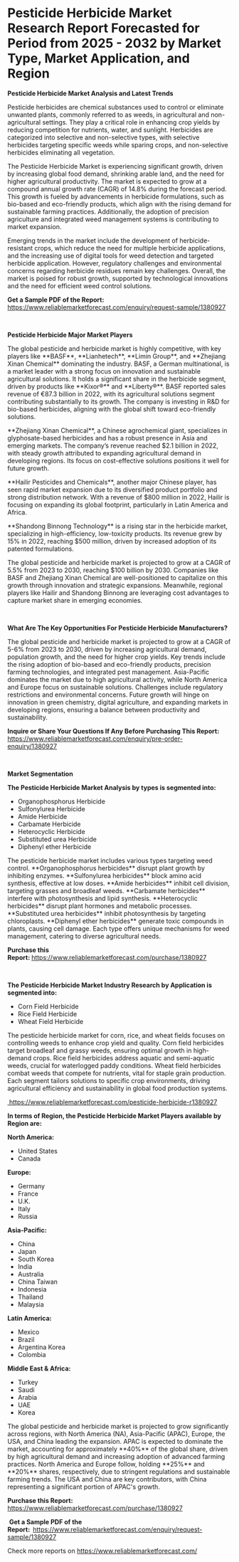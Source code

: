 <p><h1>Pesticide Herbicide Market Research Report Forecasted for Period from 2025 -  2032 by Market Type, Market Application, and Region</h1></p><p><strong>Pesticide Herbicide Market Analysis and Latest Trends</strong></p>
<p><p>Pesticide herbicides are chemical substances used to control or eliminate unwanted plants, commonly referred to as weeds, in agricultural and non-agricultural settings. They play a critical role in enhancing crop yields by reducing competition for nutrients, water, and sunlight. Herbicides are categorized into selective and non-selective types, with selective herbicides targeting specific weeds while sparing crops, and non-selective herbicides eliminating all vegetation.</p><p>The Pesticide Herbicide Market is experiencing significant growth, driven by increasing global food demand, shrinking arable land, and the need for higher agricultural productivity. The market is expected to grow at a compound annual growth rate (CAGR) of 14.8% during the forecast period. This growth is fueled by advancements in herbicide formulations, such as bio-based and eco-friendly products, which align with the rising demand for sustainable farming practices. Additionally, the adoption of precision agriculture and integrated weed management systems is contributing to market expansion.</p><p>Emerging trends in the market include the development of herbicide-resistant crops, which reduce the need for multiple herbicide applications, and the increasing use of digital tools for weed detection and targeted herbicide application. However, regulatory challenges and environmental concerns regarding herbicide residues remain key challenges. Overall, the market is poised for robust growth, supported by technological innovations and the need for efficient weed control solutions.</p></p>
<p><strong>Get a Sample PDF of the Report:&nbsp;</strong> <a href="https://www.reliablemarketforecast.com/enquiry/request-sample/1380927?utm_campaign=2185&utm_medium=2&utm_source=Github&utm_content=ia&utm_term=26012025&utm_id=pesticide-herbicide">https://www.reliablemarketforecast.com/enquiry/request-sample/1380927</a></p>
<p>&nbsp;</p>
<p><strong>Pesticide Herbicide Major Market Players</strong></p>
<p><p>The global pesticide and herbicide market is highly competitive, with key players like **BASF**, **Lianhetech**, **Limin Group**, and **Zhejiang Xinan Chemical** dominating the industry. BASF, a German multinational, is a market leader with a strong focus on innovation and sustainable agricultural solutions. It holds a significant share in the herbicide segment, driven by products like **Kixor®** and **Liberty®**. BASF reported sales revenue of €87.3 billion in 2022, with its agricultural solutions segment contributing substantially to its growth. The company is investing in R&D for bio-based herbicides, aligning with the global shift toward eco-friendly solutions.</p><p>**Zhejiang Xinan Chemical**, a Chinese agrochemical giant, specializes in glyphosate-based herbicides and has a robust presence in Asia and emerging markets. The company’s revenue reached $2.1 billion in 2022, with steady growth attributed to expanding agricultural demand in developing regions. Its focus on cost-effective solutions positions it well for future growth.</p><p>**Hailir Pesticides and Chemicals**, another major Chinese player, has seen rapid market expansion due to its diversified product portfolio and strong distribution network. With a revenue of $800 million in 2022, Hailir is focusing on expanding its global footprint, particularly in Latin America and Africa.</p><p>**Shandong Binnong Technology** is a rising star in the herbicide market, specializing in high-efficiency, low-toxicity products. Its revenue grew by 15% in 2022, reaching $500 million, driven by increased adoption of its patented formulations.</p><p>The global pesticide and herbicide market is projected to grow at a CAGR of 5.5% from 2023 to 2030, reaching $100 billion by 2030. Companies like BASF and Zhejiang Xinan Chemical are well-positioned to capitalize on this growth through innovation and strategic expansions. Meanwhile, regional players like Hailir and Shandong Binnong are leveraging cost advantages to capture market share in emerging economies.</p></p>
<p>&nbsp;</p>
<p><strong>What Are The Key Opportunities For Pesticide Herbicide Manufacturers?</strong></p>
<p><p>The global pesticide and herbicide market is projected to grow at a CAGR of 5-6% from 2023 to 2030, driven by increasing agricultural demand, population growth, and the need for higher crop yields. Key trends include the rising adoption of bio-based and eco-friendly products, precision farming technologies, and integrated pest management. Asia-Pacific dominates the market due to high agricultural activity, while North America and Europe focus on sustainable solutions. Challenges include regulatory restrictions and environmental concerns. Future growth will hinge on innovation in green chemistry, digital agriculture, and expanding markets in developing regions, ensuring a balance between productivity and sustainability.</p></p>
<p><strong>Inquire or Share Your Questions If Any Before Purchasing This Report:</strong> <a href="https://www.reliablemarketforecast.com/enquiry/pre-order-enquiry/1380927?utm_campaign=2185&utm_medium=2&utm_source=Github&utm_content=ia&utm_term=26012025&utm_id=pesticide-herbicide">https://www.reliablemarketforecast.com/enquiry/pre-order-enquiry/1380927</a></p>
<p>&nbsp;</p>
<p><strong>Market Segmentation</strong></p>
<p><strong>The Pesticide Herbicide Market Analysis by types is segmented into:</strong></p>
<p><ul><li>Organophosphorus Herbicide</li><li>Sulfonylurea Herbicide</li><li>Amide Herbicide</li><li>Carbamate Herbicide</li><li>Heterocyclic Herbicide</li><li>Substituted urea Herbicide</li><li>Diphenyl ether Herbicide</li></ul></p>
<p><p>The pesticide herbicide market includes various types targeting weed control. **Organophosphorus herbicides** disrupt plant growth by inhibiting enzymes. **Sulfonylurea herbicides** block amino acid synthesis, effective at low doses. **Amide herbicides** inhibit cell division, targeting grasses and broadleaf weeds. **Carbamate herbicides** interfere with photosynthesis and lipid synthesis. **Heterocyclic herbicides** disrupt plant hormones and metabolic processes. **Substituted urea herbicides** inhibit photosynthesis by targeting chloroplasts. **Diphenyl ether herbicides** generate toxic compounds in plants, causing cell damage. Each type offers unique mechanisms for weed management, catering to diverse agricultural needs.</p></p>
<p><strong>Purchase this Report:&nbsp;</strong><a href="https://www.reliablemarketforecast.com/purchase/1380927?utm_campaign=2185&utm_medium=2&utm_source=Github&utm_content=ia&utm_term=26012025&utm_id=pesticide-herbicide">https://www.reliablemarketforecast.com/purchase/1380927</a></p>
<p>&nbsp;</p>
<p><strong>The Pesticide Herbicide Market Industry Research by Application is segmented into:</strong></p>
<p><ul><li>Corn Field Herbicide</li><li>Rice Field Herbicide</li><li>Wheat Field Herbicide</li></ul></p>
<p><p>The pesticide herbicide market for corn, rice, and wheat fields focuses on controlling weeds to enhance crop yield and quality. Corn field herbicides target broadleaf and grassy weeds, ensuring optimal growth in high-demand crops. Rice field herbicides address aquatic and semi-aquatic weeds, crucial for waterlogged paddy conditions. Wheat field herbicides combat weeds that compete for nutrients, vital for staple grain production. Each segment tailors solutions to specific crop environments, driving agricultural efficiency and sustainability in global food production systems.</p></p>
<p><a href="https://www.reliablemarketforecast.com/pesticide-herbicide-r1380927?utm_campaign=2185&utm_medium=2&utm_source=Github&utm_content=ia&utm_term=26012025&utm_id=pesticide-herbicide">&nbsp;https://www.reliablemarketforecast.com/pesticide-herbicide-r1380927</a></p>
<p><strong>In terms of Region, the Pesticide Herbicide Market Players available by Region are:</strong></p>
<p>
    <p> <strong> North America: </strong>
        <ul>
            <li>United States</li>
            <li>Canada</li>
        </ul>
        </p> 
    <p> <strong> Europe: </strong>
        <ul>
            <li>Germany</li>
            <li>France</li>
            <li>U.K.</li>
            <li>Italy</li>
            <li>Russia</li>
        </ul>
        </p> 
    <p> <strong> Asia-Pacific: </strong>
        <ul>
            <li>China</li>
            <li>Japan</li>
            <li>South Korea</li>
            <li>India</li>
            <li>Australia</li>
            <li>China Taiwan</li>
            <li>Indonesia</li>
            <li>Thailand</li>
            <li>Malaysia</li>
        </ul>
        </p> 
    <p> <strong> Latin America: </strong>
        <ul>
            <li>Mexico</li>
            <li>Brazil</li>
            <li>Argentina Korea</li>
            <li>Colombia</li>
        </ul>
        </p> 
    <p> <strong> Middle East & Africa: </strong>
        <ul>
            <li>Turkey</li>
            <li>Saudi</li>
            <li>Arabia</li>
            <li>UAE</li>
            <li>Korea</li>
        </ul>
    </p>
    </p>
<p><p>The global pesticide and herbicide market is projected to grow significantly across regions, with North America (NA), Asia-Pacific (APAC), Europe, the USA, and China leading the expansion. APAC is expected to dominate the market, accounting for approximately **40%** of the global share, driven by high agricultural demand and increasing adoption of advanced farming practices. North America and Europe follow, holding **25%** and **20%** shares, respectively, due to stringent regulations and sustainable farming trends. The USA and China are key contributors, with China representing a significant portion of APAC's growth.</p></p>
<p><strong>Purchase this Report: </strong><a href="https://www.reliablemarketforecast.com/purchase/1380927?utm_campaign=2185&utm_medium=2&utm_source=Github&utm_content=ia&utm_term=26012025&utm_id=pesticide-herbicide">https://www.reliablemarketforecast.com/purchase/1380927</a></p>
<p>&nbsp;<strong>Get a Sample PDF of the Report:&nbsp;&nbsp;</strong><a href="https://www.reliablemarketforecast.com/enquiry/request-sample/1380927?utm_campaign=2185&utm_medium=2&utm_source=Github&utm_content=ia&utm_term=26012025&utm_id=pesticide-herbicide">https://www.reliablemarketforecast.com/enquiry/request-sample/1380927</a></p>
<p><strong></strong></p>
<p>Check more reports on <a href="https://www.reliablemarketforecast.com/?utm_campaign=2185&utm_medium=2&utm_source=Github&utm_content=ia&utm_term=26012025&utm_id=pesticide-herbicide">https://www.reliablemarketforecast.com/</a></p>